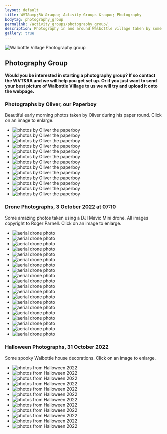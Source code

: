 ```yaml
---
layout: default
title: WVT&amp;RA &raquo; Activity Groups &raquo; Photography
bodytag: photography_group
permalink: /activity_groups/photography_group/
description: Photography in and around Walbottle village taken by some of our residents.
gallery: true
---
```

	
<div class="container-fluid">
	<div class="row">
		<div class="mastImg">
			<img src="/assets/images/mastheadImg-photographyGroup.jpg" class="img-responsive" alt="Walbottle Village Photography group"/>
		</div>
	</div>
</div>

<div class="container-fluid groups"> <!-- container-fluid -->
	<div class="row"> <!-- row -->
		<div class="col-sm-1 col-xs-0"></div>
		<div class="col-sm-10 col-xs-12 mainPanel">
			<div class="row"> <!-- row -->
				<div class="col-xs-12">
					<h2>Photography Group</h2>
				</div>
			<div class="col-md-12 col-xs-12">
				<p><strong>Would you be interested in starting a photography group? If so contact the WVT&amp;RA and we will help you get set up.  Or if you just want to send your best picture of Walbottle Village to us we will try and upload it onto the webpage.</strong></p>
				<h3>Photographs by Oliver, our Paperboy</h3>
				<p>Beautiful early morning photos taken by Oliver during his paper round. Click on an image to enlarge.</p>
				<!-- feature slider -->
				<div class="demo hasActive">
					<ul id="imageGallery" class="gallery list-unstyled">                                    
						<li data-thumb="/assets/images/Oliver/1b5173be-dabf-4090-8ec1-43c07c1f1b9d1.jpg" data-src="/assets/images/Oliver/1b5173be-dabf-4090-8ec1-43c07c1f1b9d1.jpg"><img src="/assets/images/Oliver/1b5173be-dabf-4090-8ec1-43c07c1f1b9d1.jpg" alt="photos by Oliver the paperboy" class="img-responsive" loading="lazy" /></li>
						<li data-thumb="/assets/images/Oliver/4c2910cc-0cda-4e77-9abd-d826c045a9851.jpg" data-src="/assets/images/Oliver/4c2910cc-0cda-4e77-9abd-d826c045a9851.jpg"><img src="/assets/images/Oliver/4c2910cc-0cda-4e77-9abd-d826c045a9851.jpg" alt="photos by Oliver the paperboy" class="img-responsive" loading="lazy" /></li>
						<li data-thumb="/assets/images/Oliver/5afad7b1-9c0e-4d33-ae8b-2db561e6ee7d1.jpg" data-src="/assets/images/Oliver/5afad7b1-9c0e-4d33-ae8b-2db561e6ee7d1.jpg"><img src="/assets/images/Oliver/5afad7b1-9c0e-4d33-ae8b-2db561e6ee7d1.jpg" alt="photos by Oliver the paperboy" class="img-responsive" loading="lazy" /></li>
						<li data-thumb="/assets/images/Oliver/7da2a47c-9031-420a-98cf-0ee5658324441.jpg" data-src="/assets/images/Oliver/7da2a47c-9031-420a-98cf-0ee5658324441.jpg"><img src="/assets/images/Oliver/7da2a47c-9031-420a-98cf-0ee5658324441.jpg" alt="photos by Oliver the paperboy" class="img-responsive" loading="lazy" /></li>
						<li data-thumb="/assets/images/Oliver/741f0021-e11c-47db-a46a-5ef16b63c6091.jpg" data-src="/assets/images/Oliver/741f0021-e11c-47db-a46a-5ef16b63c6091.jpg"><img src="/assets/images/Oliver/741f0021-e11c-47db-a46a-5ef16b63c6091.jpg" alt="photos by Oliver the paperboy" class="img-responsive" loading="lazy" /></li>
						<li data-thumb="/assets/images/Oliver/4142e980-86ad-4a04-b93f-bbb96d2936021.jpg" data-src="/assets/images/Oliver/4142e980-86ad-4a04-b93f-bbb96d2936021.jpg"><img src="/assets/images/Oliver/4142e980-86ad-4a04-b93f-bbb96d2936021.jpg" alt="photos by Oliver the paperboy" class="img-responsive" loading="lazy" /></li>
						<li data-thumb="/assets/images/Oliver/9394c63b-80d6-43bd-9823-b8db9ee0a9d11.jpg" data-src="/assets/images/Oliver/9394c63b-80d6-43bd-9823-b8db9ee0a9d11.jpg"><img src="/assets/images/Oliver/9394c63b-80d6-43bd-9823-b8db9ee0a9d11.jpg" alt="photos by Oliver the paperboy" class="img-responsive" loading="lazy" /></li>
						<li data-thumb="/assets/images/Oliver/344347720_1542137582984717_3017062190229126320_n.jpg" data-src="/assets/images/Oliver/344347720_1542137582984717_3017062190229126320_n.jpg"><img src="/assets/images/Oliver/344347720_1542137582984717_3017062190229126320_n.jpg" alt="photos by Oliver the paperboy" class="img-responsive" loading="lazy" /></li>
						<li data-thumb="/assets/images/Oliver/344564681_1657596918080099_9094522447566645218_n.jpg" data-src="/assets/images/Oliver/344564681_1657596918080099_9094522447566645218_n.jpg"><img src="/assets/images/Oliver/344564681_1657596918080099_9094522447566645218_n.jpg" alt="photos by Oliver the paperboy" class="img-responsive" loading="lazy" /></li>
						<li data-thumb="/assets/images/Oliver/344570369_3413719235564489_8444950840268751753_n.jpg" data-src="/assets/images/Oliver/344570369_3413719235564489_8444950840268751753_n.jpg"><img src="/assets/images/Oliver/344570369_3413719235564489_8444950840268751753_n.jpg" alt="photos by Oliver the paperboy" class="img-responsive" loading="lazy" /></li>
						<li data-thumb="/assets/images/Oliver/344764391_623891462581260_2956264941370672818_n.jpg" data-src="/assets/images/Oliver/344764391_623891462581260_2956264941370672818_n.jpg"><img src="/assets/images/Oliver/344764391_623891462581260_2956264941370672818_n.jpg" alt="photos by Oliver the paperboy" class="img-responsive" loading="lazy" /></li>
						<li data-thumb="/assets/images/Oliver/acd0a450-0412-4918-be34-859b6c8ca3611.jpg" data-src="/assets/images/Oliver/acd0a450-0412-4918-be34-859b6c8ca3611.jpg"><img src="/assets/images/Oliver/acd0a450-0412-4918-be34-859b6c8ca3611.jpg" alt="photos by Oliver the paperboy" class="img-responsive" loading="lazy" /></li>
						<li data-thumb="/assets/images/Oliver/fd734f83-4f17-4431-bee5-bf948057d78a1.jpg" data-src="/assets/images/Oliver/fd734f83-4f17-4431-bee5-bf948057d78a1.jpg"><img src="/assets/images/Oliver/fd734f83-4f17-4431-bee5-bf948057d78a1.jpg" alt="photos by Oliver the paperboy" class="img-responsive" loading="lazy" /></li>
					</ul>
				</div>
				<h3>Drone Photographs, 3 October 2022 at 07:10</h3>
				<p>Some amazing photos taken using a DJI Mavic Mini drone. All images copyright to Roger Parnell. Click on an image to enlarge.</p>
				<!-- feature slider -->
				<div class="demo hasActive">
					<ul id="imageGallery2" class="gallery list-unstyled">
						<li data-thumb="/assets/images/DJI/Walbottle-sunrise-3-10-22-1.jpg" data-src="/assets/images/DJI/Walbottle-sunrise-3-10-22-1.jpg"><img src="/assets/images/DJI/Walbottle-sunrise-3-10-22-1.jpg" alt="aerial drone photo"  class="img-responsive" loading="lazy"/></li>
						<li data-thumb="/assets/images/DJI/Walbottle-sunrise-3-10-22-2.jpg" data-src="/assets/images/DJI/Walbottle-sunrise-3-10-22-2.jpg"><img src="/assets/images/DJI/Walbottle-sunrise-3-10-22-2.jpg" alt="aerial drone photo"  class="img-responsive" loading="lazy"/></li>
						<li data-thumb="/assets/images/DJI/Walbottle-sunrise-3-10-22-3.jpg" data-src="/assets/images/DJI/Walbottle-sunrise-3-10-22-3.jpg"><img src="/assets/images/DJI/Walbottle-sunrise-3-10-22-3.jpg" alt="aerial drone photo"  class="img-responsive" loading="lazy"/></li>
						<li data-thumb="/assets/images/DJI/Walbottle-sunrise-3-10-22-4.jpg" data-src="/assets/images/DJI/Walbottle-sunrise-3-10-22-4.jpg"><img src="/assets/images/DJI/Walbottle-sunrise-3-10-22-4.jpg" alt="aerial drone photo"  class="img-responsive" loading="lazy"/></li>
						<li data-thumb="/assets/images/DJI/Walbottle-sunrise-3-10-22-5.jpg" data-src="/assets/images/DJI/Walbottle-sunrise-3-10-22-5.jpg"><img src="/assets/images/DJI/Walbottle-sunrise-3-10-22-5.jpg" alt="aerial drone photo"  class="img-responsive" loading="lazy"/></li>
						<li data-thumb="/assets/images/DJI/Walbottle-sunrise-3-10-22-6.jpg" data-src="/assets/images/DJI/Walbottle-sunrise-3-10-22-6.jpg"><img src="/assets/images/DJI/Walbottle-sunrise-3-10-22-6.jpg" alt="aerial drone photo"  class="img-responsive" loading="lazy"/></li>
						<li data-thumb="/assets/images/DJI/Walbottle-sunrise-3-10-22-7.jpg" data-src="/assets/images/DJI/Walbottle-sunrise-3-10-22-7.jpg"><img src="/assets/images/DJI/Walbottle-sunrise-3-10-22-7.jpg" alt="aerial drone photo"  class="img-responsive" loading="lazy"/></li>
						<li data-thumb="/assets/images/DJI/Walbottle-sunrise-3-10-22-8.jpg" data-src="/assets/images/DJI/Walbottle-sunrise-3-10-22-8.jpg"><img src="/assets/images/DJI/Walbottle-sunrise-3-10-22-8.jpg" alt="aerial drone photo"  class="img-responsive" loading="lazy"/></li>
						<li data-thumb="/assets/images/DJI/Walbottle-sunrise-3-10-22-9.jpg" data-src="/assets/images/DJI/Walbottle-sunrise-3-10-22-9.jpg"><img src="/assets/images/DJI/Walbottle-sunrise-3-10-22-9.jpg" alt="aerial drone photo"  class="img-responsive" loading="lazy"/></li>
						<li data-thumb="/assets/images/DJI/Walbottle-sunrise-3-10-22-10.jpg" data-src="/assets/images/DJI/Walbottle-sunrise-3-10-22-10.jpg"><img src="/assets/images/DJI/Walbottle-sunrise-3-10-22-10.jpg" alt="aerial drone photo"  class="img-responsive" loading="lazy"/></li>
						<li data-thumb="/assets/images/DJI/Walbottle-sunrise-3-10-22-11.jpg" data-src="/assets/images/DJI/Walbottle-sunrise-3-10-22-11.jpg"><img src="/assets/images/DJI/Walbottle-sunrise-3-10-22-11.jpg" alt="aerial drone photo"  class="img-responsive" loading="lazy"/></li>
						<li data-thumb="/assets/images/DJI/Walbottle-sunrise-3-10-22-12.jpg" data-src="/assets/images/DJI/Walbottle-sunrise-3-10-22-12.jpg"><img src="/assets/images/DJI/Walbottle-sunrise-3-10-22-12.jpg" alt="aerial drone photo"  class="img-responsive" loading="lazy"/></li>
						<li data-thumb="/assets/images/DJI/Walbottle-sunrise-3-10-22-13.jpg" data-src="/assets/images/DJI/Walbottle-sunrise-3-10-22-13.jpg"><img src="/assets/images/DJI/Walbottle-sunrise-3-10-22-13.jpg" alt="aerial drone photo"  class="img-responsive" loading="lazy"/></li>
						<li data-thumb="/assets/images/DJI/Walbottle-sunrise-3-10-22-14.jpg" data-src="/assets/images/DJI/Walbottle-sunrise-3-10-22-14.jpg"><img src="/assets/images/DJI/Walbottle-sunrise-3-10-22-14.jpg" alt="aerial drone photo"  class="img-responsive" loading="lazy"/></li>
						<li data-thumb="/assets/images/DJI/Walbottle-sunrise-3-10-22-15.jpg" data-src="/assets/images/DJI/Walbottle-sunrise-3-10-22-15.jpg"><img src="/assets/images/DJI/Walbottle-sunrise-3-10-22-15.jpg" alt="aerial drone photo"  class="img-responsive" loading="lazy"/></li>
						<li data-thumb="/assets/images/DJI/Walbottle-sunrise-3-10-22-16.jpg" data-src="/assets/images/DJI/Walbottle-sunrise-3-10-22-16.jpg"><img src="/assets/images/DJI/Walbottle-sunrise-3-10-22-16.jpg" alt="aerial drone photo"  class="img-responsive" loading="lazy"/></li>
						<li data-thumb="/assets/images/DJI/Walbottle-sunrise-3-10-22-17.jpg" data-src="/assets/images/DJI/Walbottle-sunrise-3-10-22-17.jpg"><img src="/assets/images/DJI/Walbottle-sunrise-3-10-22-17.jpg" alt="aerial drone photo"  class="img-responsive" loading="lazy"/></li>
						<li data-thumb="/assets/images/DJI/Walbottle-sunrise-3-10-22-18.jpg" data-src="/assets/images/DJI/Walbottle-sunrise-3-10-22-18.jpg"><img src="/assets/images/DJI/Walbottle-sunrise-3-10-22-18.jpg" alt="aerial drone photo"  class="img-responsive" loading="lazy"/></li>
						<li data-thumb="/assets/images/DJI/Walbottle-sunrise-3-10-22-19.jpg" data-src="/assets/images/DJI/Walbottle-sunrise-3-10-22-19.jpg"><img src="/assets/images/DJI/Walbottle-sunrise-3-10-22-19.jpg" alt="aerial drone photo"  class="img-responsive" loading="lazy"/></li>
						<li data-thumb="/assets/images/DJI/Walbottle-sunrise-3-10-22-20.jpg" data-src="/assets/images/DJI/Walbottle-sunrise-3-10-22-20.jpg"><img src="/assets/images/DJI/Walbottle-sunrise-3-10-22-20.jpg" alt="aerial drone photo"  class="img-responsive" loading="lazy"/></li>
					</ul>
				 </div>
				<h3>Halloween Photographs, 31 October 2022</h3>
				<p>Some spooky Walbottle house decorations. Click on an image to enlarge.</p>
				<!-- feature slider -->
				<div class="demo hasActive">
					<ul id="imageGallery3" class="gallery list-unstyled">
						<li data-thumb="/assets/images/Halloween2022/IMG_8767.jpg" data-src="/assets/images/Halloween2022/IMG_8767.jpg"><img src="/assets/images/Halloween2022/IMG_8767.jpg" alt="photos from Halloween 2022" class="img-responsive" loading="lazy" /></li>
						<li data-thumb="/assets/images/Halloween2022/IMG_8768.jpg" data-src="/assets/images/Halloween2022/IMG_8768.jpg"><img src="/assets/images/Halloween2022/IMG_8768.jpg" alt="photos from Halloween 2022" class="img-responsive" loading="lazy" /></li>
						<li data-thumb="/assets/images/Halloween2022/IMG_8771.jpg" data-src="/assets/images/Halloween2022/IMG_8771.jpg"><img src="/assets/images/Halloween2022/IMG_8771.jpg" alt="photos from Halloween 2022" class="img-responsive" loading="lazy" /></li>
						<li data-thumb="/assets/images/Halloween2022/IMG_8773.jpg" data-src="/assets/images/Halloween2022/IMG_8773.jpg"><img src="/assets/images/Halloween2022/IMG_8773.jpg" alt="photos from Halloween 2022" class="img-responsive" loading="lazy" /></li>
						<li data-thumb="/assets/images/Halloween2022/IMG_8774.jpg" data-src="/assets/images/Halloween2022/IMG_8774.jpg"><img src="/assets/images/Halloween2022/IMG_8774.jpg" alt="photos from Halloween 2022" class="img-responsive" loading="lazy" /></li>
						<li data-thumb="/assets/images/Halloween2022/IMG_8776.jpg" data-src="/assets/images/Halloween2022/IMG_8776.jpg"><img src="/assets/images/Halloween2022/IMG_8776.jpg" alt="photos from Halloween 2022" class="img-responsive" loading="lazy" /></li>
						<li data-thumb="/assets/images/Halloween2022/IMG_8777.jpg" data-src="/assets/images/Halloween2022/IMG_8777.jpg"><img src="/assets/images/Halloween2022/IMG_8777.jpg" alt="photos from Halloween 2022" class="img-responsive" loading="lazy" /></li>
						<li data-thumb="/assets/images/Halloween2022/IMG_8778.jpg" data-src="/assets/images/Halloween2022/IMG_8778.jpg"><img src="/assets/images/Halloween2022/IMG_8778.jpg" alt="photos from Halloween 2022" class="img-responsive" loading="lazy" /></li>
						<li data-thumb="/assets/images/Halloween2022/IMG_8781.jpg" data-src="/assets/images/Halloween2022/IMG_8781.jpg"><img src="/assets/images/Halloween2022/IMG_8781.jpg" alt="photos from Halloween 2022" class="img-responsive" loading="lazy" /></li>
						<li data-thumb="/assets/images/Halloween2022/IMG_8784.jpg" data-src="/assets/images/Halloween2022/IMG_8784.jpg"><img src="/assets/images/Halloween2022/IMG_8784.jpg" alt="photos from Halloween 2022" class="img-responsive" loading="lazy" /></li>
						<li data-thumb="/assets/images/Halloween2022/IMG_8785.jpg" data-src="/assets/images/Halloween2022/IMG_8785.jpg"><img src="/assets/images/Halloween2022/IMG_8785.jpg" alt="photos from Halloween 2022" class="img-responsive" loading="lazy" /></li>
						<li data-thumb="/assets/images/Halloween2022/IMG_8786.jpg" data-src="/assets/images/Halloween2022/IMG_8786.jpg"><img src="/assets/images/Halloween2022/IMG_8786.jpg" alt="photos from Halloween 2022" class="img-responsive" loading="lazy" /></li>
					</ul>
				</div>
			</div>
		</div> <!-- /row -->
		<div class="col-md-1 col-xs-0"></div>
		</div>
	</div> <!-- /row -->
</div> <!-- /counter-fluid -->
